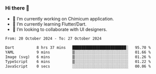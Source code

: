 ### Hi there 👋

<!--
**devcat37/devcat37** is a ✨ _special_ ✨ repository because its `README.md` (this file) appears on your GitHub profile.-->


- 🔭 I’m currently working on Chimicum application.
- 🌱 I’m currently learning Flutter/Dart.
- 👯 I’m looking to collaborate with UI designers.
<!-- - 🤔 I’m looking for help with ... -->

<!--START_SECTION:waka-->

```txt
From: 20 October 2024 - To: 27 October 2024

Dart          8 hrs 37 mins   ████████████████████████░   95.70 %
YAML          9 mins          ▒░░░░░░░░░░░░░░░░░░░░░░░░   01.66 %
Image (svg)   6 mins          ▒░░░░░░░░░░░░░░░░░░░░░░░░   01.26 %
TypeScript    6 mins          ▒░░░░░░░░░░░░░░░░░░░░░░░░   01.22 %
JavaScript    0 secs          ░░░░░░░░░░░░░░░░░░░░░░░░░   00.06 %
```

<!--END_SECTION:waka-->
